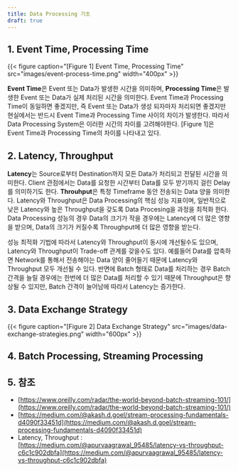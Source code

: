 ```yaml
---
title: Data Processing 기초
draft: true
---
```


## 1. Event Time, Processing Time

{{< figure caption="[Figure 1] Event Time, Processing Time" src="images/event-process-time.png" width="400px" >}}

**Event Time**은 Event 또는 Data가 발생한 시간을 의미하며, **Processing Time**은 발생한 Event 또는 Data가 실제 처리된 시간을 의미한다. Event Time과 Processing Time이 동일하면 좋겠지만, 즉 Event 또는 Data가 생성 되자마자 처리되면 좋겠지만 현실에서는 반드시 Event Time과 Processing Time 사이의 차이가 발생한다. 따라서 Data Processing System은 이러한 시간의 차이를 고려해야한다. [Figure 1]은 Event Time과 Processing Time의 차이를 나타내고 있다. 

## 2. Latency, Throughput

**Latency**는 Source로부터 Destination까지 모든 Data가 처리되고 전달된 시간을 의미한다. Client 관점에서는 Data를 요청한 시간부터 Data를 모두 받기까지 걸린 Delay를 의미하기도 한다. **Throuhput**은 특정 Timeframe 동안 전송되는 Data 양을 의미한다. Latency와 Throughput은 Data Processing의 핵심 성능 지표이며, 일반적으로 낮은 Latency와 높은 Throughput을 갖도록 Data Procesing을 과정을 최적화 한다. Data Processing 성능의 경우 Data의 크기가 작을 경우에는 Latency에 더 많은 영향을 받으며, Data의 크기가 커질수록 Throughput에 더 많은 영향을 받는다.

성능 최적화 기법에 따라서 Latency와 Throughput이 동시에 개선될수도 있으며, Latency와 Throughput이 Trade-off 관계를 갖을수도 있다. 예를들어 Data를 압축하면 Network를 통해서 전송해야는 Data 양이 줄어들기 때문에 Latency와 Throughput 모두 개선될 수 있다. 반면에 Batch 형태로 Data를 처리하는 경우 Batch 간격을 늘릴 경우에는 한번에 더 많은 Data를 처리할 수 있기 때문에 Throughput은 향상될 수 있지만, Batch 간격이 늘어남에 따라서 Latency는 증가한다.

## 3. Data Exchange Strategy

{{< figure caption="[Figure 2] Data Exchange Strategy" src="images/data-exchange-strategies.png" width="600px" >}}

## 4. Batch Processing, Streaming Processing

## 5. 참조

* [https://www.oreilly.com/radar/the-world-beyond-batch-streaming-101/](https://www.oreilly.com/radar/the-world-beyond-batch-streaming-101/)
* [https://medium.com/@akash.d.goel/stream-processing-fundamentals-d4090f33451d](https://medium.com/@akash.d.goel/stream-processing-fundamentals-d4090f33451d)
* Latency, Throughput : [https://medium.com/@apurvaagrawal_95485/latency-vs-throughput-c6c1c902dbfa](https://medium.com/@apurvaagrawal_95485/latency-vs-throughput-c6c1c902dbfa)